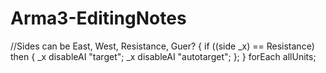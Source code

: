 # Arma3-EditingNotes

//Sides can be East, West, Resistance, Guer?
{ if ((side _x) == Resistance) then { _x disableAI "target"; _x disableAI "autotarget"; }; } forEach allUnits;

